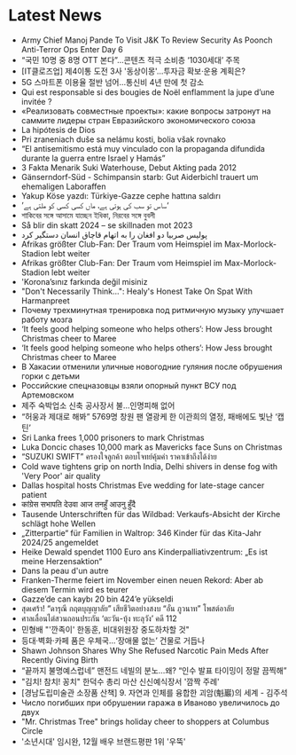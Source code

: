 # Latest News
-  Army Chief Manoj Pande To Visit J&K To Review Security As Poonch Anti-Terror Ops Enter Day 6
-  “국민 10명 중 8명 OTT 본다”…콘텐츠 적극 소비층 ‘1030세대’ 주목
-  [IT클로즈업] 제4이통 도전 3사 '동상이몽'…투자금 확보·운용 계획은?
-  5G 스마트폰 이용율 절반 넘어…통신비 4년 만에 첫 감소
-  Qui est responsable si des bougies de Noël enflamment la jupe d’une invitée ?
-  «Реализовать совместные проекты»: какие вопросы затронут на саммите лидеры стран Евразийского экономического союза
-  La hipótesis de Dios
-  Pri zraneniach duše sa nelámu kosti, bolia však rovnako
-  “El antisemitismo está muy vinculado con la propaganda difundida durante la guerra entre Israel y Hamás”
-  3 Fakta Menarik Suki Waterhouse, Debut Akting pada 2012
-  Gänserndorf-Süd - Schimpansin starb: Gut Aiderbichl trauert um ehemaligen Laboraffen
-  Yakup Köse yazdı: Türkiye-Gazze cephe hattına saldırı
-  ’ساس تو سب کی ہوتی ہے، ماں کسی کسی کو ملتی ہے‘
-  শাকিবের সঙ্গে আসামে যাচ্ছেন ইধিকা, নিরবের সঙ্গে বুবলী
-  Så blir din skatt 2024 – se skillnaden mot 2023
-  پولیس صربیا دو افغان را به اتهام قاچاق انسان دستگیر کرد
-  Afrikas größter Club-Fan: Der Traum vom Heimspiel im Max-Morlock-Stadion lebt weiter
-  Afrikas größter Club-Fan: Der Traum vom Heimspiel im Max-Morlock-Stadion lebt weiter
-  'Korona’sınız farkında değil misiniz
-  "Don't Necessarily Think...": Healy's Honest Take On Spat With Harmanpreet
-  Почему трехминутная тренировка под ритмичную музыку улучшает работу мозга
-  ‘It feels good helping someone who helps others’: How Jess brought Christmas cheer to Maree
-  ‘It feels good helping someone who helps others’: How Jess brought Christmas cheer to Maree
-  В Хакасии отменили уличные новогодние гуляния после обрушения горки с детьми
-  Российские спецназовцы взяли опорный пункт ВСУ под Артемовском
-  제주 숙박업소 신축 공사장서 불…인명피해 없어
-  “허웅과 제대로 해봐” 5769명 창원 팬 열광케 한 이관희의 열정, 패배에도 빛난 ‘캡틴’
-  Sri Lanka frees 1,000 prisoners to mark Christmas
-  Luka Doncic chases 10,000 mark as Mavericks face Suns on Christmas
-  “SUZUKI SWIFT” ครองใจลูกค้า ตอบโจทย์คุ้มค่า ราคาเข้าถึงได้ง่าย
-  Cold wave tightens grip on north India, Delhi shivers in dense fog with 'Very Poor' air quality
-  Dallas hospital hosts Christmas Eve wedding for late-stage cancer patient
-  कांग्रेस सभापति देउवा आज तनहुँ आउनु हुँदै
-  Tausende Unterschriften für das Wildbad: Verkaufs-Absicht der Kirche schlägt hohe Wellen
-  „Zitterpartie“ für Familien in Waltrop: 346 Kinder für das Kita-Jahr 2024/25 angemeldet
-  Heike Dewald spendet 1100 Euro ans Kinderpalliativzentrum: „Es ist meine Herzensaktion“
-  Dans la peau d'un autre
-  Franken-Therme feiert im November einen neuen Rekord: Aber ab diesem Termin wird es teurer
-  Gazze’de can kaybı 20 bin 424’e yükseldi
-  สุดเศร้า! “ดารุณี กฤตบุญญาลัย” เสียชีวิตอย่างสงบ “อั๋น ภูวนาท” โพสต์อาลัย
-  ศาลเลื่อนไต่สวนถอนประกัน ‘ตะวัน-บุ้ง ทะลุวัง’ คดี 112
-  민형배 "'깐족이' 한동훈, 비대위원장 중도하차할 것"
-  등대·벽화·카페 품은 우체국…‘장애물 없는’ 건물로 거듭나
-  Shawn Johnson Shares Why She Refused Narcotic Pain Meds After Recently Giving Birth
-  “끝까지 불명예스럽네” 맨전드 네빌의 분노…왜? “인수 발표 타이밍이 정말 끔찍해”
-  "김치! 참치! 꽁치" 한덕수 총리 마산 신신예식장서 '깜짝 주례'
-  [경남도립미술관 소장품 산책] 9. 자연과 인체를 융합한 괴암(魁巖)의 세계 - 김주석
-  Число погибших при обрушении гаража в Иваново увеличилось до двух
-  "Mr. Christmas Tree" brings holiday cheer to shoppers at Columbus Circle
-  '소년시대' 임시완, 12월 배우 브랜드평판 1위 '우뚝'
